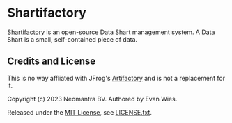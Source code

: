 # Shartifactory

[Shartifactory](https://github.com/neomantra/shartifactory) is an open-source Data Shart management system.  A Data Shart is a small, self-contained piece of data.

## Credits and License

This is no way affliated with JFrog's [Artifactory](https://jfrog.com/artifactory/) and is not a replacement for it.

Copyright (c) 2023 Neomantra BV.  Authored by Evan Wies.

Released under the [MIT License](https://en.wikipedia.org/wiki/MIT_License), see [LICENSE.txt](./LICENSE.txt).
